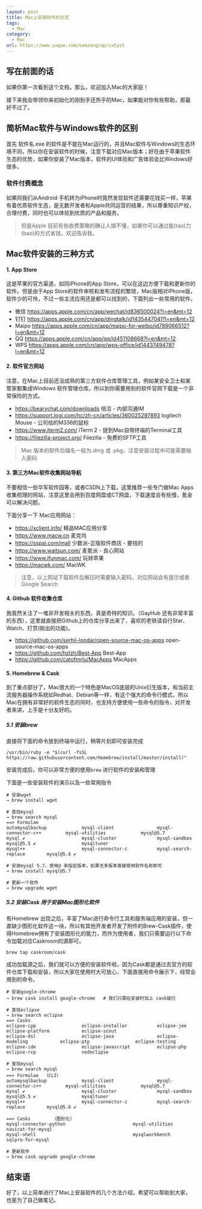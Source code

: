 ```yaml
---
layout: post
title: Mac上安装软件的方式
tags:
  - Mac
category:
  - Mac
url: https://www.yuque.com/samzong/ap/cx5yst
---
```




## 写在前面的话

如果你第一次看到这个文档，那么，欢迎加入Mac的大家庭！

接下来我会带领你来初始化的刚到手还热乎的Mac，如果能对你有些帮助，那最好不过了。



## 简析Mac软件与Windows软件的区别

首先 软件名.exe 的软件是不能在Mac运行的，并且Mac软件与Windows的生态环境不同，所以你在安装软件的时候，注意下载对应Mac版本；好在由于苹果软件生态的优势，如果你安装了Mac版本，软件的UI体验和广告体验会比Windows好很多。



### 软件付费概念

如果同我们从Android 手机转为iPhone时竟然发现软件还需要花钱买一样，苹果有着优质软件生态，是无数开发者和Apple共同运营的结果，所以尊重知识产权，合理付费，同时也可以体验到优质的产品和服务。

> 但是Apple 目前有些收费策略的确让人搞不懂，如果你可以通过能(tao)力(bao)的方式省钱，欢迎告诉我。



## Mac软件安装的三种方式



#### 1. App Store

这是苹果的官方渠道，如同iPhone的App Store，可以在这边方便下载和更新你的软件。但是由于App Store的软件审核和发布流程的繁琐，Mac版相对iPhone版，软件少的可怜，不过一些主流应用还是都可以找到的，下面列出一些常用的软件。

- 微信 <https://apps.apple.com/cn/app/wechat/id836500024?l=en&mt=12>
- 钉钉 <https://apps.apple.com/cn/app/dingtalk/id1435447041?l=en&mt=12>
- Maipo <https://apps.apple.com/cn/app/maipo-for-weibo/id789066512?l=en&mt=12>
- QQ  <https://apps.apple.com/cn/app/qq/id451108668?l=en&mt=12>
- WPS <https://apps.apple.com/cn/app/wps-office/id1443749478?l=en&mt=12>



#### 2. 软件官方网站

注意，在Mac上目前还没成熟的第三方软件仓库管理工具，例如某安全卫士和某管家都集成Windows 软件管理仓库。所以到你需要用到的软件官网下载是一个非常保险的方式。

- <https://bearychat.com/downloads>  倍洽 - 内部沟通IM
- <https://support.logi.com/hc/zh-cn/articles/360025297893>  logitech Mouse - 公司给的M336的鼠标
- <https://www.iterm2.com/>  iTerm 2 - 提到Mac自带终端的Terminal工具
- <https://filezilla-project.org/>  Filezilla - 免费的SFTP工具

> Mac 版本的软件后缀名一般为.dmg 或 .pkg，注意安装过程中可能需要输入密码



#### 3. 第三方Mac软件收集网站导航

不要相信一些华军软件园等，或者CSDN上下载，这里推荐一些专门做Mac Apps收集梳理的网站，注意这里会用到百度网盘或CT网盘，下载速度会有些慢，氪金可以解决问题。

下面分享一下 Mac应用网站：

- <https://xclient.info/>  精品MAC应用分享
- <https://www.macw.cn>  麦克坞
- <https://sspai.com/mall>  少数派-正版软件商店 - 要钱的
- <https://www.waitsun.com/> 麦氪派 - 良心网站
- <https://www.ifunmac.com/>  玩转苹果
- <https://macwk.com/> MacWK

> 注意，以上网站下载软件后解压时需要输入密码，对应网站会有提示或者Google Search



#### 4. Github 软件收集仓库

我竟然关注了一堆非开发相关的东西，真是奇特的知识。（GayHub 还有非常丰富的东西），这里就直接把Github上的仓库分享出来了，喜欢的老铁请自行Star、Watch、打赏(刚出的功能)。

- <https://github.com/serhii-londar/open-source-mac-os-apps>  open-source-mac-os-apps
- <https://github.com/hzlzh/Best-App>  Best-App
- <https://github.com/catofmrlu/MacApps>  MacApps



#### 5. Homebrew & Cask

到了重点部分了，Mac很大的一个特色是MacOS底层的Unix衍生版本，和当前主流服务器操作系统如Redhat、Debian等一样，有这个强大的命令行模式，所以Mac在拥有非常好的软件生态的同时，也支持方便使用一些命令的指令，对开发者来讲，上手是十分友好的。



##### 5.1 安装brew

直接将下面的命令放到终端中运行，稍等片刻即可安装完成

```shell
/usr/bin/ruby -e "$(curl -fsSL https://raw.githubusercontent.com/Homebrew/install/master/install)"
```

安装完成后，你可以非常方便的使用`brew` 进行软件的安装和管理

下面是一些安装软件的演示以及一些常用指令

```shell
# 安装wget
→ brew install wget

# 查找mysql
→ brew search mysql
==> Formulae
automysqlbackup             mysql-client                mysql-connector-c++         mysql-utilities             mysql@5.7
mysql ✔                     mysql-cluster               mysql-sandbox               mysql@5.5 ✔                 mysqltuner
mysql++                     mysql-connector-c           mysql-search-replace        mysql@5.6 ✔

# 安装mysql 5.7，使用@ 来指定版本，如果无多版本直接使用软件名称即可
→ brew install mysql@5.7

# 更新一个软件
→ brew upgrade wget
```



##### 5.2 安装Cask 用于安装Mac图形化软件

有Homebrew 出现之后，丰富了Mac进行命令行工具和服务端应用的安装，但一直缺少图形化软件这一块，所以有其他开发者开发了附件的Brew-Cask插件，使得Homebrew拥有了安装图形化的能力，而作为使用者，我们只需要运行以下命令加载对应Caskroom的源即可。

```shell
brew tap caskroom/cask
```

成功加载源之后，我们就可以方便的安装软件啦，因为Cask都是通过去官方的软件仓库下载和安装，所以大家在使用时大可放心，下面直接用命令展示下，经常会用到的命令。

```shell
# 安装google-chrome
→ brew cask install google-chrome   # 我们只需在安装时加上 cask就行

# 查找eclipse
→ brew search eclipse
==> Casks
eclipse-cpp                 eclipse-installer           eclipse-jee                 eclipse-platform            eclipse-scout
eclipse-dsl                 eclipse-java                eclipse-modeling            eclipse-ptp                 eclipse-testing
eclipse-ide                 eclipse-javascript          eclipse-php                 eclipse-rcp                 nodeclipse

# 查找mysql 
→ brew search mysql
==> Formulae  （CLI）
automysqlbackup             mysql-client                mysql-connector-c++         mysql-utilities             mysql@5.7
mysql ✔                     mysql-cluster               mysql-sandbox               mysql@5.5 ✔                 mysqltuner
mysql++                     mysql-connector-c           mysql-search-replace        mysql@5.6 ✔

==> Casks        （图形化）
mysql-connector-python                         mysql-utilities                                navicat-for-mysql
mysql-shell                                    mysqlworkbench                                 sqlpro-for-mysql

# 更新软件 
→ brew cask upgrade google-chrome
```



## 结束语

好了，以上简单进行了Mac上安装软件的几个方法介绍，希望可以帮助到大家，也是为了自己做笔记。
